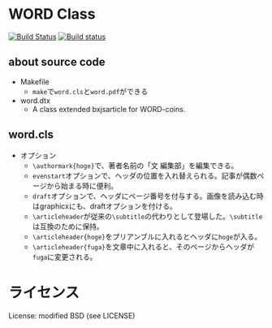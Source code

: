 WORD Class
===

[![Build Status](https://travis-ci.org/WORD-COINS/texfiles.svg?branch=master)](https://travis-ci.org/WORD-COINS/texfiles)
[![Build status](https://ci.appveyor.com/api/projects/status/12vr1y6pdxs2av2v?svg=true)](https://ci.appveyor.com/project/y-yu/texfiles)

## about source code

- Makefile
	+ `make`で`word.cls`と`word.pdf`ができる
- word.dtx
    + A class extended bxjsarticle for WORD-coins.

## word.cls

- オプション
	+ `\authormark{hoge}`で、著者名前の「文 編集部」を編集できる。
	+ `evenstart`オプションで、ヘッダの位置を入れ替えられる。記事が偶数ページから始まる時に便利。
    + `draft`オプションで、ヘッダにページ番号を付与する。画像を読み込む時はgraphicxにも、draftオプションを付ける。
	+ `\articleheader`が従来の`\subtitle`の代わりとして登場した。`\subtitle`は互換のために保持。
    + `\articleheader{hoge}`をプリアンブルに入れるとヘッダに`hoge`が入る。
    + `\articleheader{fuga}`を文章中に入れると、そのページからヘッダが`fuga`に変更される。

# ライセンス

License: modified BSD (see LICENSE)
